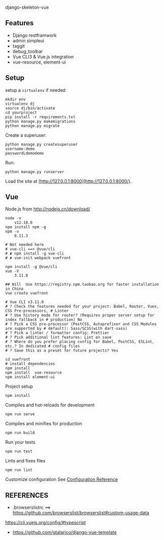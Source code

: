 django-skeleton-vue

## Features

- Django restframwork
- admin simpleui
- taggit
- debug_toolbar
- Vue CLI3 & Vue.js integration
- vue-resource, element-ui

## Setup

setup a `virtualenv` if needed

```
mkdir env
virtualenv dj
source dj/bin/activate
cd yourproject
pip install -r requirements.txt
python manage.py makemigrations
python manage.py migrate
```

Create a superuser:

```
python manage.py createsuperuser
username:demo
passwordLdemodemo
```

Run:

```
python manage.py runserver
```

Load the site at [http://127.0.0.1:8000](http://127.0.0.1:8000/).

## Vue

Node.js from http://nodejs.cn/download/

```
node -v
	v12.10.0
npm install npm -g
npm -v
	6.11.3
```

```
# Not needed here
# vue-cli ==> @vue/cli
# ✘ npm install -g vue-cli
# ✘ vue-init webpack vuefront
```

```
npm install -g @vue/cli
vue -V
	3.11.0

## Will  Use https://registry.npm.taobao.org for faster installation in China
vue create vuefront 

# Vue CLI v3.11.0
# ? Check the features needed for your project: Babel, Router, Vuex, CSS Pre-processors, # Linter
# ? Use history mode for router? (Requires proper server setup for index fallback in # production) No
# ? Pick a CSS pre-processor (PostCSS, Autoprefixer and CSS Modules are supported by # default): Sass/SCSS(with dart-sass)
# ? Pick a linter / formatter config: Prettier
# ? Pick additional lint features: Lint on save
# ? Where do you prefer placing config for Babel, PostCSS, ESLint, etc.? In dedicated # config files
# ? Save this as a preset for future projects? Yes
```

```
cd vuefront
# install dependencies
npm install
npm install  vue-resource
npm install element-ui
```

Project setup
```
npm install
```

Compiles and hot-reloads for development
```
npm run serve
```

Compiles and minifies for production
```
npm run build
```
Run your tests
```
npm run test
```

Lints and fixes files
```
npm run lint
```

Customize configuration
See [Configuration Reference](https://cli.vuejs.org/config/)



## REFERENCES

- .browserslistrc ==> https://github.com/browserslist/browserslist#custom-usage-data

https://cli.vuejs.org/config/#typescript

- https://github.com/gtalarico/django-vue-template

